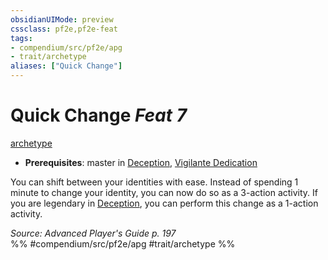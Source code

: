 ```yaml
---
obsidianUIMode: preview
cssclass: pf2e,pf2e-feat
tags:
- compendium/src/pf2e/apg
- trait/archetype
aliases: ["Quick Change"]
---
```

# Quick Change  *Feat 7*  
[archetype](../../rules/traits/archetype.md)  

- **Prerequisites**: master in [Deception](../skills.md#Deception), [Vigilante Dedication](vigilante-dedication-apg.md)

You can shift between your identities with ease. Instead of spending 1 minute to change your identity, you can now do so as a 3-action activity. If you are legendary in [Deception](../skills.md#Deception), you can perform this change as a 1-action activity.

*Source: Advanced Player's Guide p. 197*  
%% #compendium/src/pf2e/apg #trait/archetype %%